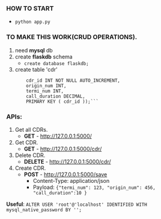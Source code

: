 ### **HOW TO START**
- `python app.py`

### **TO MAKE THIS WORK(CRUD OPERATIONS).**
1. need **mysql** db
2. create **flaskdb** schema
    - ```create database flaskdb;```
3. create table 'cdr'
    ```create table cdr(
        cdr_id INT NOT NULL AUTO_INCREMENT,
        origin_num INT,
        termi_num INT,
        call_duration DECIMAL,
        PRIMARY KEY ( cdr_id ));```

### **APIs:**
1. Get all CDRs.
    - **GET** - http://127.0.0.1:5000/
2. Get CDR.
    - **GET** - http://127.0.0.1:5000/cdr/<ID>
3. Delete CDR.
    - **DELETE** - http://127.0.0.1:5000/cdr/<ID>
4. Create CDR.
    - **POST** - http://127.0.0.1:5000/save
        - Content-Type: application/json
        - Payload: `{"termi_num": 123, "origin_num": 456, "call_duration":10 }`

**Useful**: `ALTER USER 'root'@'localhost' IDENTIFIED WITH mysql_native_password BY '';`
